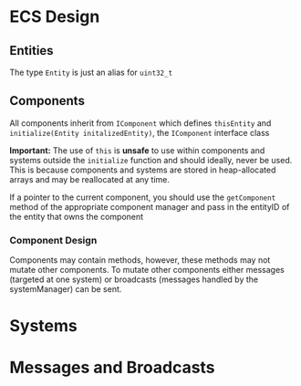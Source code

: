 # ECS Design

## Entities
The type `Entity` is just an alias for `uint32_t`

## Components
All components inherit from `IComponent` which defines `thisEntity` and `initialize(Entity initalizedEntity)`, the `IComponent` interface class

**Important:** The use of `this` is **unsafe** to use within components and systems outside the `initialize` function and should ideally, never be used.
This is because components and systems are stored in heap-allocated arrays and may be reallocated at any time.

If a pointer to the current component, you should use the `getComponent` method of the appropriate component manager and pass in the entityID of the entity that owns the component

### Component Design
Components may contain methods, however, these methods may not mutate other components.
To mutate other components either messages (targeted at one system) or broadcasts (messages handled by the systemManager) can be sent.

# Systems

# Messages and Broadcasts